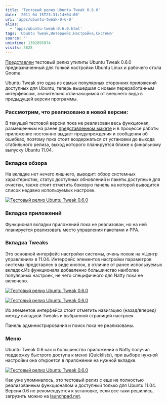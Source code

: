 ```yaml
---
title: 'Тестовый релиз Ubuntu Tweak 0.6.0'
date: '2011-04-15T23:31:14+04:00'
uri: 'apps/ubuntu-tweak-0-6-0'
alias: 
  - 'apps/ubuntu-tweak-0.6.0.html'
tags: 'Ubuntu Tweak,Интерфейс,Настройка,Система'
source: ''
unixtime: 1302895874
visits: 3628
---
```

[Представлен](http://www.omgubuntu.co.uk/2011/04/a-quick-play-with-the-new-look-ubuntu-tweak/?utm_source=feedburner&utm_medium=feed&utm_campaign=Feed%3A+d0od+%28Omg!+Ubuntu!%29&utm_content=Google+Reader) тестовый релиз утилиты Ubuntu Tweak 0.6.0 предназначенный для тонкой настройки Ubuntu Linux и рабочего стола Gnome.

Ubuntu Tweak это одна из самых популярных сторонних приложений доступных для Ubuntu, теперь вышедшая с новым переработанным интерфейсом, значительно отличающимся от внешнего вида в предыдущей версии программы.

### Рассмотрим, что реализовано в новой версии:

В текущей тестовой версии пока не реализован весь функционал, размещенным на ранее [представленном макете](news/mockup-of-ubuntu-tweak-0-6) и в процессе работы приложение постоянно выдает предупреждения и сообщения об ошибках, поэтому пока стоит воздержаться от установки до выхода стабильного релиза, выход которого планируется ближе к финальному выпуску Ubuntu 11.04.

### Вкладка обзора

На вкладке нет нечего лишнего, выводит: обзор системных характеристик, статус доступных обновлений и пакеты доступные для очистки, также стоит отметить боковую панель на которой выводится список недавно используемых настроек.

[![Тестовый релиз Ubuntu Tweak 0.6.0](img/2011/04/15/23-00/tw1-5622727438-o.jpg)](img/2011/04/15/23-00/tw1-5622727438-o.jpg)

### Вкладка приложений

Функционал вкладки приложений пока не реализован, но на ней планируется реализовать место управления пакетами и PPA.

### Вкладка Tweaks

Это основной интерфейс настройки системы, очень похож на «Центр управления» в 11.04. Интерфейс элементов настройки параметров системы представлен в виде кнопок, в отличие от ранее используемых вкладок.Из функционала добавленно большинство наиболее популярных настроек, не чего специфичного для Natty пока не включено.

[![Тестовый релиз Ubuntu Tweak 0.6.0](img/2011/04/15/23-00/tw4-5622761902-o.jpg)](img/2011/04/15/23-00/tw4-5622761902-o.jpg)

[![Тестовый релиз Ubuntu Tweak 0.6.0](img/2011/04/15/23-00/tw2-5622140557-o.jpg)](img/2011/04/15/23-00/tw2-5622140557-o.jpg)

Из элементов интерфейса стоит отметить навигацию (назад/вперед) между вкладкой Tweaks и выбранной страницей настроек.

Панель администрирования и поиск пока не реализованы.

### Меню

Ubuntu Tweak 0.6 как и большинство приложений в Natty получил поддержку быстрого доступа к меню (Quicklists), при выборе нужной настройки она откроется в приложении на нужной вкладке.

[![Тестовый релиз Ubuntu Tweak 0.6.0](img/2011/04/15/23-00/tw3-5622727158-o.jpg)](img/2011/04/15/23-00/tw3-5622727158-o.jpg)

Как уже упоминалось, это тестовый релиз с еще не полностью реализованным функционалом и доступный только для Ubuntu 11.04. Версия 0.6 не рекомендуется к установке, если все таки решились, загрузить можно на  [launchpad.net](https://launchpad.net/~tualatrix/+archive/next/+packages).
